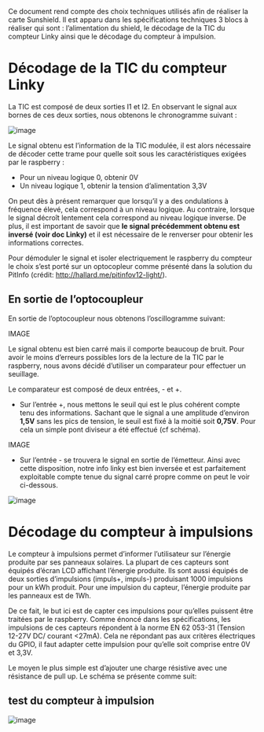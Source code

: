
Ce document rend compte des choix techniques utilisés afin de réaliser la carte Sunshield. Il est apparu dans les spécifications techniques 3 blocs à réaliser qui sont : l’alimentation du shield, le décodage de la TIC du compteur Linky ainsi que le décodage du compteur à impulsion.
	
# Décodage de la TIC du compteur Linky 

La TIC est composé de deux sorties I1 et I2. En observant le signal aux bornes de ces deux sorties, nous obtenons le chronogramme suivant : 


![image](https://user-images.githubusercontent.com/39769580/76022283-1c37be80-5f27-11ea-87b9-9a302b3298c3.png)



Le signal obtenu est l’information de la TIC modulée, il est alors nécessaire de décoder cette trame pour quelle soit sous les caractéristiques exigées par le raspberry : 

- Pour un niveau logique 0, obtenir 0V 
- Un niveau logique 1, obtenir la tension d’alimentation 3,3V

On peut dès à présent remarquer que lorsqu’il y a des ondulations à fréquence élevé, cela correspond à un niveau logique. Au contraire, lorsque le signal décroît lentement cela correspond au niveau logique inverse. De plus, il est important de savoir que **le signal précédemment obtenu est inversé (voir doc Linky)**  et il est nécessaire de le renverser pour obtenir les informations correctes.

Pour démoduler le signal et isoler electriquement le raspberry du compteur le choix s’est porté sur un optocopleur comme présenté dans la solution du PitInfo (crédit: http://hallard.me/pitinfov12-light/).


## En sortie de l’optocoupleur

En sortie de l’optocoupleur nous obtenons l’oscillogramme suivant:

IMAGE


Le signal obtenu est bien carré mais il comporte beaucoup de bruit. Pour avoir le moins d’erreurs possibles lors de la lecture de la TIC par le raspberry, nous avons décidé d’utiliser un comparateur pour effectuer un seuillage. 

Le comparateur est composé de deux entrées, - et +. 

- Sur l’entrée +, nous mettons le seuil qui est le plus cohérent compte tenu des informations. Sachant que le signal a une amplitude d’environ **1,5V** sans les pics de tension, le seuil est fixé à la moitié soit **0,75V**. Pour cela un simple pont diviseur a été effectué (cf schéma).

IMAGE



- Sur l’entrée  - se trouvera le signal en sortie de l’émetteur. Ainsi avec cette disposition, notre info linky est bien inversée et est parfaitement exploitable compte tenue du signal carré propre comme on peut le voir ci-dessous.


![image](https://user-images.githubusercontent.com/39769580/76022301-23f76300-5f27-11ea-8169-4b6f7e63b8d0.png)

# Décodage du compteur à impulsions



Le compteur à impulsions permet d’informer l’utilisateur sur l’énergie produite par ses panneaux solaires. La plupart de ces capteurs sont équipés d’écran LCD affichant l’énergie produite. Ils sont aussi équipés de deux sorties d’impulsions (impuls+, impuls-) produisant 1000 impulsions pour un kWh produit. Pour une impulsion du capteur, l’énergie produite par les panneaux est de 1Wh.

De ce fait, le but ici est de capter ces impulsions pour qu’elles puissent être traitées par le raspberry. Comme énoncé dans les spécifications, les impulsions de ces capteurs répondent à la norme  EN 62 053-31 (Tension 12-27V DC/ courant <27mA). Cela ne répondant pas aux critères électriques du GPIO, il faut adapter cette impulsion pour qu’elle soit comprise entre 0V et 3,3V. 

Le moyen le plus simple est d’ajouter une charge résistive avec une résistance de pull up. Le schéma se présente comme suit:

## test du compteur à impulsion

![image](https://user-images.githubusercontent.com/39769580/76022320-2f4a8e80-5f27-11ea-80b0-5182b2699b8a.png)

